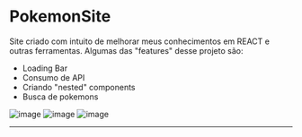 # PokemonSite
Site criado com intuito de melhorar meus conhecimentos em REACT e outras ferramentas.
Algumas das "features" desse projeto são:
  - Loading Bar
  - Consumo de API
  - Criando "nested" components
  - Busca de pokemons
 
![image](https://user-images.githubusercontent.com/62160839/167033233-3a1a40c1-766d-43a3-afa0-092b2e718e2f.png)
![image](https://user-images.githubusercontent.com/62160839/167033258-0d85862e-49fc-45e5-9c2f-ba4ae6c8a1c8.png)
![image](https://user-images.githubusercontent.com/62160839/167033277-9981fdf2-a9cc-490e-b8b4-a3535c06e1ef.png)

****
